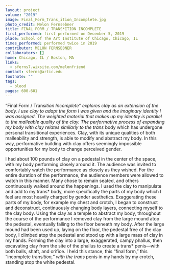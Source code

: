 ```yaml
---
layout: project
volume: "2019"
image: Final_Form_Trans_ition_Incomplete.jpg
photo_credit: Melon Fernsebner
title: FINAL FORM / TRANS*ITION INCOMPLETE
first_performed: first performed on December 5, 2019
place: School of The Art Institute of Chicago, Chicago, IL
times_performed: performed twice in 2019
contributor: MELON FERNSEBNER
collaborators: []
home: Chicago, IL / Boston, MA
links:
  - sferns7.wixsite.com/melonfriend
contact: sferns@artic.edu
footnote: ""
tags:
  - blood
pages: 600-601
---
```


“Final Form / Trans*ition Incomplete” explores clay as an extension of the body. I use clay to adapt the form I was given and the imaginary identity I was assigned. The weighted material that makes up my identity is parallel to the malleable quality of the clay. The performative process of expanding my body with clay relates similarly to the trans* body which has undergone personal transitional experiences. Clay, with its unique qualities of both malleability and strength, is able to modify and abstract my body. In this way, performative building with clay offers seemingly impossible opportunities for my body to change perceived gender.

I had about 100 pounds of clay on a pedestal in the center of the space, with my body performing closely around it. The audience was invited to comfortably watch the performance as closely as they wished. For the entire duration of the performance, the audience members were allowed to watch in this manner. Many chose to remain seated, and others continuously walked around the happenings. I used the clay to manipulate and add to my trans* body, more specifically the parts of my body which I feel are most heavily charged by gender aesthetics. Exaggerating these parts of my body, for example my chest and crotch, I began to construct and deconstruct, continuously changing body layers, connecting myself to the clay body. Using the clay as a temple to abstract my body, throughout the course of the performance I removed clay from the large mound atop the pedestal, eventually falling to the floor beneath my body. After the large mound had been used up, laying on the floor, the pedestal free of the clay body, I climbed atop the pedestal and stood up with a large mass of clay in my hands. Forming the clay into a large, exaggerated, campy phallus, then excavating clay from the site of the phallus to create a trans* penis—with both balls, shaft, and orifice. I held this stance, this “final form,” this “incomplete trans*ition,” with the trans* penis in my hands by my crotch, standing atop the white pedestal.
